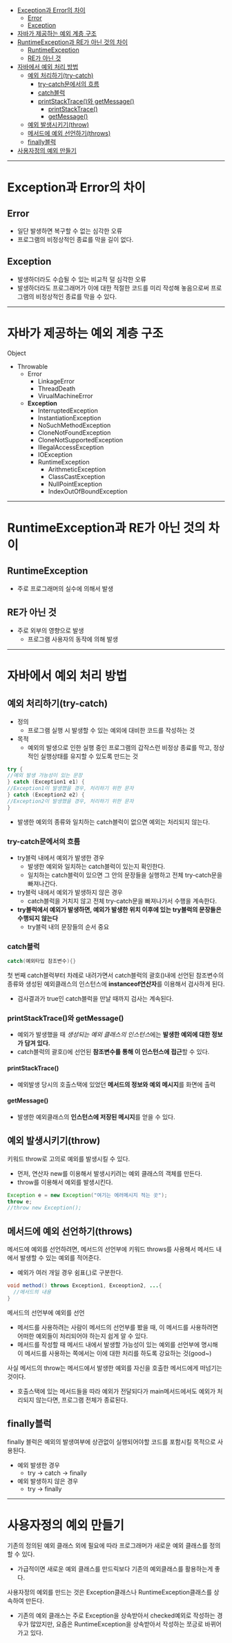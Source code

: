 - [Exception과 Error의 차이](#exception과-error의-차이)
  - [Error](#error)
  - [Exception](#exception)
- [자바가 제공하는 예외 계층 구조](#자바가-제공하는-예외-계층-구조)
- [RuntimeException과 RE가 아닌 것의 차이](#runtimeexception과-re가-아닌-것의-차이)
  - [RuntimeException](#runtimeexception)
  - [RE가 아닌 것](#re가-아닌-것)
- [자바에서 예외 처리 방법](#자바에서-예외-처리-방법)
  - [예외 처리하기(try-catch)](#예외-처리하기try-catch)
    - [try-catch문에서의 흐름](#try-catch문에서의-흐름)
    - [catch블럭](#catch블럭)
    - [printStackTrace()와 getMessage()](#printstacktrace와-getmessage)
      - [printStackTrace()](#printstacktrace)
      - [getMessage()](#getmessage)
  - [예외 발생시키기(throw)](#예외-발생시키기throw)
  - [메서드에 예외 선언하기(throws)](#메서드에-예외-선언하기throws)
  - [finally블럭](#finally블럭)
- [사용자정의 예외 만들기](#사용자정의-예외-만들기)

---

# Exception과 Error의 차이

## Error

- 일단 발생하면 복구할 수 없는 심각한 오류
- 프로그램의 비정상적인 종료를 막을 길이 없다.

## Exception

- 발생하더라도 수습될 수 있는 비교적 덜 심각한 오류
- 발생하더라도 프로그래머가 이에 대한 적절한 코드를 미리 작성해 놓음으로써 프로그램의 비정상적인 종료를 막을 수 있다.

---

# 자바가 제공하는 예외 계층 구조

Object

- Throwable
  - Error
    - LinkageError
    - ThreadDeath
    - VirualMachineError
  - **Exception**
    - InterruptedException
    - InstantiationException
    - NoSuchMethodException
    - CloneNotFoundException
    - CloneNotSupportedException
    - IllegalAccessException
    - IOException
    - RuntimeException
      - ArithmeticException
      - ClassCastException
      - NullPointException
      - IndexOutOfBoundException

---

# RuntimeException과 RE가 아닌 것의 차이

## RuntimeException

- 주로 프로그래머의 실수에 의해서 발생

## RE가 아닌 것

- 주로 외부의 영향으로 발생
  - 프로그램 사용자의 동작에 의해 발생

---

# 자바에서 예외 처리 방법

## 예외 처리하기(try-catch)

- 정의
  - 프로그램 실행 시 발생할 수 있는 예외에 대비한 코드를 작성하는 것
- 목적
  - 예외의 발생으로 인한 실행 중인 프로그램의 갑작스런 비정상 종료를 막고, 정상적인 실행상태를 유지할 수 있도록 만드는 것

```java
try {
//예외 발생 가능성이 있는 문장
} catch (Exception1 e1) {
//Exception1이 발생했을 경우, 처리하기 위한 문자
} catch (Exception2 e2) {
//Exception2이 발생했을 경우, 처리하기 위한 문자
}
```

- 발생한 예외의 종류와 일치하는 catch블럭이 없으면 예외는 처리되지 않는다.

### try-catch문에서의 흐름

- try블럭 내에서 예외가 발생한 경우
  - 발생한 예외와 일치하는 catch블럭이 있는지 확인한다.
  - 일치하는 catch블럭이 있으면 그 안의 문장들을 실행하고 전체 try-catch문을 빠져나간다.
- try블럭 내에서 예외가 발생하지 않은 경우
  - catch블럭을 거치지 않고 전체 try-catch문을 빠져나가서 수행을 계속한다.
- **try블럭에서 예외가 발생하면, 예외가 발생한 위치 이후에 있는 try블럭의 문장들은 수행되지 않는다**
  - try블럭 내의 문장들의 순서 중요

### catch블럭

```java
catch(예외타입 참조변수){}
```

첫 번째 catch블럭부터 차례로 내려가면서 catch블럭의 괄호()내에 선언된 참조변수의 종류와 생성된 예외클래스의 인스턴스에 **instanceof연산자**를 이용해서 검사하게 된다.

- 검사결과가 true인 catch블럭을 만날 때까지 검사는 계속된다.

### printStackTrace()와 getMessage()

- 예외가 발생했을 때 *생성되는 예외 클래스의 인스턴스*에는 **발생한 예외에 대한 정보가 담겨 있다.**
- catch블럭의 괄호()에 선언된 **참조변수를 통해 이 인스턴스에 접근**할 수 있다.

#### printStackTrace()

- 예외발생 당시의 호출스택에 있었던 **메서드의 정보와 예외 메시지**를 화면에 출력

#### getMessage()

- 발생한 예외클래스의 **인스턴스에 저장된 메시지**를 얻을 수 있다.

## 예외 발생시키기(throw)

키워드 throw로 고의로 예외를 발생시킬 수 있다.

- 먼저, 연산자 new를 이용해서 발생시키려는 예외 클래스의 객체를 만든다.
- throw를 이용해서 예외를 발생시킨다.

```java
Exception e = new Exception("여기는 에러메시지 적는 곳");
throw e;
//throw new Exception();
```


## 메서드에 예외 선언하기(throws)

메서드에 예외를 선언하려면, 메서드의 선언부에 키워드 throws를 사용해서 메서드 내에서 발생할 수 있는 예외를 적어준다.

- 예외가 여러 개일 경우 쉼표(,)로 구분한다.

```java
void method() throws Exception1, Exceoption2, ...{
  //메서드의 내용
}
```

메서드의 선언부에 예외를 선언

- 메서드를 사용하려는 사람이 메서드의 선언부를 봤을 때, 이 메서드를 사용하려면 어떠한 예외들이 처리되어야 하는지 쉽게 알 수 있다.
- 메서드를 작성할 때 메서드 내에서 발생할 가능성이 있는 예외를 선언부에 명시해 이 메서드를 사용하는 쪽에서는 이에 대한 처리를 하도록 강요하는 것(good~)

사실 메서드의 throw는 메서드에서 발생한 예외를 자신을 호출한 메서드에게 떠넘기는 것이다.

- 호출스택에 있는 메서드들을 따라 예외가 전달되다가 main메서드에서도 예외가 처리되지 않는다면, 프로그램 전체가 종료된다.

## finally블럭

finally 블럭은 예외의 발생여부에 상관없이 실행되어야할 코드를 포함시킬 목적으로 사용된다.

- 예외 발생한 경우
  - try -> catch -> finally
- 예외 발생하지 않은 경우
  - try -> finally

---

# 사용자정의 예외 만들기

기존의 정의된 예외 클래스 외에 필요에 따라 프로그래머가 새로운 예외 클래스를 정의할 수 있다.

- 가급적이면 새로운 예외 클래스를 만드릭보다 기존의 예외클래스를 활용하는게 좋다.

사용자정의 예외를 만드는 것은 Exception클래스나 RuntimeException클래스를 상속하여 만든다.

- 기존의 예외 클래스는 주로 Exception을 상속받아서 checked예외로 작성하는 경우가 많았지만, 요즘은 RuntimeException을 상속받아서 작성하는 쪼긍로 바뀌어가고 있다.
